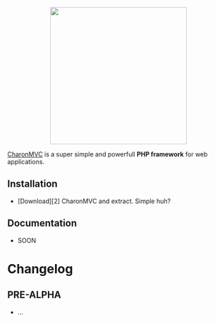 <p align="center"><a href="https://symfony.com" target="blank">
  <img src="https://i.hizliresim.com/zBvV5j.png" width="310px" />
</a></p>

[CharonMVC][1] is a super simple and powerfull **PHP framework** for web applications.


Installation
------------
* [Download][2] CharonMVC and extract. Simple huh?

Documentation
-------------

* SOON

# Changelog

## PRE-ALPHA
  - ...

[1]: https://www.charonMVC.com/
